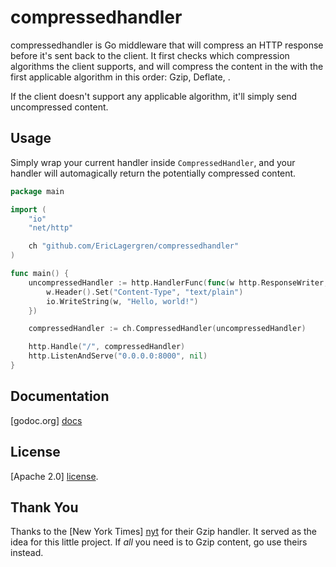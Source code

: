 compressedhandler
===================

compressedhandler is Go middleware that will compress an HTTP response
before it's sent back to the client. It first checks which compression
algorithms the client supports, and will compress the content in the
with the first applicable algorithm in this order: Gzip, Deflate, <future algorithms>.

If the client doesn't support any applicable algorithm, it'll simply send
uncompressed content.

## Usage

Simply wrap your current handler inside `CompressedHandler`, and your
handler will automagically return the potentially compressed content.

```go
package main

import (
	"io"
	"net/http"

	ch "github.com/EricLagergren/compressedhandler"
)

func main() {
	uncompressedHandler := http.HandlerFunc(func(w http.ResponseWriter, r *http.Request) {
		w.Header().Set("Content-Type", "text/plain")
		io.WriteString(w, "Hello, world!")
	})

	compressedHandler := ch.CompressedHandler(uncompressedHandler)

	http.Handle("/", compressedHandler)
	http.ListenAndServe("0.0.0.0:8000", nil)
}
```
## Documentation

[godoc.org] [docs]

## License

[Apache 2.0] [license].

## Thank You

Thanks to the [New York Times] [nyt] for their Gzip handler. It served as the idea for this little project.
If *all* you need is to Gzip content, go use theirs instead.


[docs]:     https://godoc.org/github.com/EricLagergren/compressedhandler
[license]:  https://github.com/EricLagergren/compressedhandler/blob/master/license.txt
[nyt]:      https://github.com/NYTimes/gziphandler

